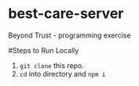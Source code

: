 # best-care-server
Beyond Trust - programming exercise

#Steps to Run Locally
1. `git clone` this repo.
2. `cd` into directory and `npm i`
